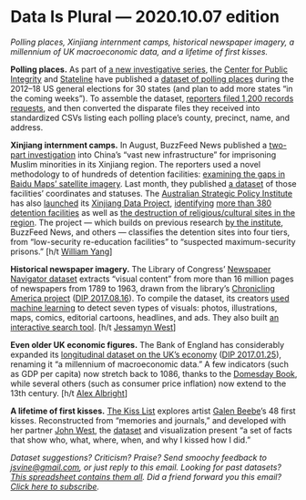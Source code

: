 Data Is Plural — 2020.10.07 edition
===================================

*Polling places, Xinjiang internment camps, historical newspaper imagery, a millennium of UK macroeconomic data, and a lifetime of first kisses.*


__Polling places.__ As part of [a new investigative series](https://publicintegrity.org/topics/politics/elections/ballotboxbarriers/), the [Center for Public Integrity](https://publicintegrity.org/) and [Stateline](https://www.pewtrusts.org/en/research-and-analysis/blogs/stateline) have published a [dataset of polling places](https://github.com/PublicI/us-polling-places) during the 2012–18 US general elections for 30 states (and plan to add more states “in the coming weeks”). To assemble the dataset, [reporters filed 1,200 records requests](https://publicintegrity.org/politics/elections/ballotboxbarriers/data-release-sheds-light-on-past-polling-place-changes), and then converted the disparate files they received into standardized CSVs listing each polling place’s county, precinct, name, and address.


__Xinjiang internment camps.__ In August, BuzzFeed News published a [two-part investigation](https://www.buzzfeednews.com/article/meghara/china-new-internment-camps-xinjiang-uighurs-muslims) into China’s “vast new infrastructure” for imprisoning Muslim minorities in its Xinjiang region. The reporters used a novel methodology to of hundreds of detention facilities: [examining the gaps in Baidu Maps’ satellite imagery](https://www.buzzfeednews.com/article/alison_killing/satellite-images-investigation-xinjiang-detention-camps). Last month, they published [a dataset](https://github.com/critocrito/xinjiang-camps-data) of those facilities’ coordinates and statuses. The [Australian Strategic Policy Institute](https://www.aspi.org.au/) has also [launched](https://www.theguardian.com/world/2020/sep/24/china-has-built-380-internment-camps-in-xinjiang-study-finds) its [Xinjiang Data Project](https://xjdp.aspi.org.au/), [identifying](https://xjdp.aspi.org.au/data/?tab=datasets) [more than 380 detention facilities](https://xjdp.aspi.org.au/explainers/exploring-xinjiangs-detention-facilities/) as well as [the destruction of religious/cultural sites in the region](https://xjdp.aspi.org.au/explainers/cultural-erasure/). The project — which builds on previous research [by the institute](https://www.aspi.org.au/report/mapping-xinjiangs-re-education-camps), BuzzFeed News, and others — classifies the detention sites into four tiers, from “low-security re-education facilities” to “suspected maximum-security prisons.” [h/t [William Yang](https://twitter.com/WilliamYang120/status/1308950380219252736)]


__Historical newspaper imagery.__ The Library of Congress’ [Newspaper Navigator dataset](https://news-navigator.labs.loc.gov/) extracts “visual content” from more than 16 million pages of newspapers from 1789 to 1963, drawn from the library’s [Chronicling America project](https://chroniclingamerica.loc.gov/about/) ([DIP 2017.08.16](https://tinyletter.com/data-is-plural/letters/data-is-plural-2017-08-16-edition)). To compile the dataset, its creators [used machine learning](https://github.com/LibraryOfCongress/newspaper-navigator) to detect seven types of visuals: photos, illustrations, maps, comics, editorial cartoons, headlines, and ads. They also built [an interactive search tool](https://news-navigator.labs.loc.gov/search). [h/t [Jessamyn West](https://www.metafilter.com/188743/This-is-the-largest-dataset-of-its-kind-ever-produced)]


__Even older UK economic figures.__ The Bank of England has considerably expanded its [longitudinal dataset on the UK’s economy](https://www.bankofengland.co.uk/statistics/research-datasets) ([DIP 2017.01.25](https://tinyletter.com/data-is-plural/letters/data-is-plural-2017-01-25-edition)), renaming it “a millennium of macroeconomic data.” A few indicators (such as GDP per capita) now stretch back to 1086, thanks to the [Domesday Book](https://en.wikipedia.org/wiki/Domesday_Book), while several others (such as consumer price inflation) now extend to the 13th century. [h/t [Alex Albright](https://thelittledataset.com/about/)]


__A lifetime of first kisses.__ [The Kiss List](http://beebe-west.com/viz/kiss-list/) explores artist [Galen Beebe](https://www.galenbeebe.com/)’s 48 first kisses. Reconstructed from “memories and journals,” and developed with her partner [John West](http://beebe-west.com/john/), the [dataset](https://github.com/jswest/kiss-list-refresh/blob/master/public/data.json.js) and visualization present “a set of facts that show who, what, where, when, and why I kissed how I did.”


*Dataset suggestions? Criticism? Praise? Send smoochy feedback to jsvine@gmail.com, or just reply to this email. Looking for past datasets? [This spreadsheet contains them all](https://docs.google.com/spreadsheets/d/1wZhPLMCHKJvwOkP4juclhjFgqIY8fQFMemwKL2c64vk). Did a friend forward you this email? [Click here to subscribe](https://tinyletter.com/data-is-plural).*